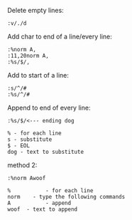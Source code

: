 Delete empty lines:
```
:v/./d
```


Add char to end of a line/every line:
```
:%norm A,
:11,20norm A,
:%s/$/,
```

Add to start of a line:
```
:s/^/#
:%s/^/#
```

Append to end of every line:
```
:%s/$/<--- ending dog
```
```
% - for each line
s - substitute
$ - EOL
dog - text to substitute
```
method 2:
```
:%norm Awoof
```
```
%			- for each line
norm	- type the following commands
A			- append
woof  - text to append

